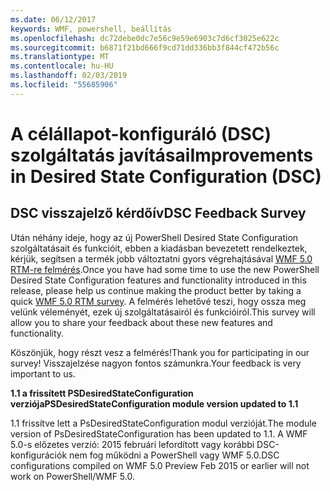 ```yaml
---
ms.date: 06/12/2017
keywords: WMF, powershell, beállítás
ms.openlocfilehash: dc72debe0dc7e56c9e59e6903c7d6cf3025e622c
ms.sourcegitcommit: b6871f21bd666f9cd71dd336bb3f844cf472b56c
ms.translationtype: MT
ms.contentlocale: hu-HU
ms.lasthandoff: 02/03/2019
ms.locfileid: "55685906"
---
```

# <a name="improvements-in-desired-state-configuration-dsc"></a><span data-ttu-id="9ca77-102">A célállapot-konfiguráló (DSC) szolgáltatás javításai</span><span class="sxs-lookup"><span data-stu-id="9ca77-102">Improvements in Desired State Configuration (DSC)</span></span>

## <a name="dsc-feedback-survey"></a><span data-ttu-id="9ca77-103">DSC visszajelző kérdőív</span><span class="sxs-lookup"><span data-stu-id="9ca77-103">DSC Feedback Survey</span></span>

<span data-ttu-id="9ca77-104">Után néhány ideje, hogy az új PowerShell Desired State Configuration szolgáltatásait és funkcióit, ebben a kiadásban bevezetett rendelkeztek, kérjük, segítsen a termék jobb változtatni gyors végrehajtásával [WMF 5.0 RTM-re felmérés](https://www.surveymonkey.com/r/SGLQM5W).</span><span class="sxs-lookup"><span data-stu-id="9ca77-104">Once you have had some time to use the new PowerShell Desired State Configuration features and functionality introduced in this release, please help us continue making the product better by taking a quick [WMF 5.0 RTM survey](https://www.surveymonkey.com/r/SGLQM5W).</span></span> <span data-ttu-id="9ca77-105">A felmérés lehetővé teszi, hogy ossza meg velünk véleményét, ezek új szolgáltatásairól és funkcióiról.</span><span class="sxs-lookup"><span data-stu-id="9ca77-105">This survey will allow you to share your feedback about these new features and functionality.</span></span>

<span data-ttu-id="9ca77-106">Köszönjük, hogy részt vesz a felmérés!</span><span class="sxs-lookup"><span data-stu-id="9ca77-106">Thank you for participating in our survey!</span></span> <span data-ttu-id="9ca77-107">Visszajelzése nagyon fontos számunkra.</span><span class="sxs-lookup"><span data-stu-id="9ca77-107">Your feedback is very important to us.</span></span>

<span data-ttu-id="9ca77-108">**1.1 a frissített PSDesiredStateConfiguration verziója**</span><span class="sxs-lookup"><span data-stu-id="9ca77-108">**PSDesiredStateConfiguration module version updated to 1.1**</span></span>

<span data-ttu-id="9ca77-109">1.1 frissítve lett a PsDesiredStateConfiguration modul verzióját.</span><span class="sxs-lookup"><span data-stu-id="9ca77-109">The module version of PsDesiredStateConfiguration has been updated to 1.1.</span></span> <span data-ttu-id="9ca77-110">A WMF 5.0-s előzetes verzió: 2015 februári lefordított vagy korábbi DSC-konfigurációk nem fog működni a PowerShell vagy WMF 5.0.</span><span class="sxs-lookup"><span data-stu-id="9ca77-110">DSC configurations compiled on WMF 5.0 Preview Feb 2015 or earlier will not work on PowerShell/WMF 5.0.</span></span>
